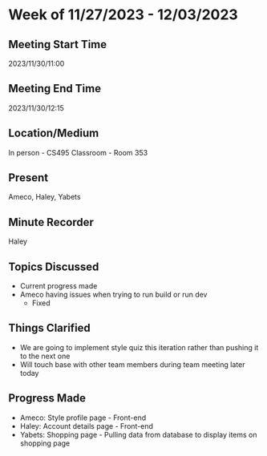 # Week of 11/27/2023 - 12/03/2023

## Meeting Start Time
2023/11/30/11:00

## Meeting End Time
2023/11/30/12:15

## Location/Medium
In person - CS495 Classroom - Room 353

## Present
Ameco, Haley, Yabets

## Minute Recorder
Haley

## Topics Discussed
* Current progress made
* Ameco having issues when trying to run build or run dev
  * Fixed

## Things Clarified
* We are going to implement style quiz this iteration rather than pushing it to the next one
* Will touch base with other team members during team meeting later today

## Progress Made
* Ameco: Style profile page - Front-end
* Haley: Account details page - Front-end
* Yabets: Shopping page - Pulling data from database to display items on shopping page
